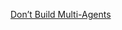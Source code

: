 [Don’t Build Multi-Agents](https://cognition.ai/blog/dont-build-multi-agents#principles-of-context-engineering)
